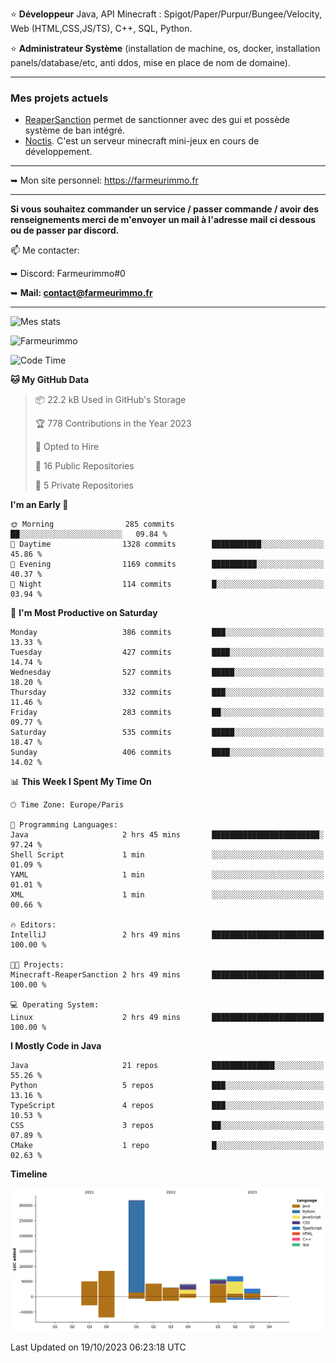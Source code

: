 ⭐ **Développeur** Java, API Minecraft : Spigot/Paper/Purpur/Bungee/Velocity, Web (HTML,CSS,JS/TS), C++, SQL, Python.

⭐ **Administrateur Système** (installation de machine, os, docker, installation panels/database/etc, anti ddos, mise en place de nom de domaine).

---

### Mes projets actuels
- [ReaperSanction](https://www.spigotmc.org/resources/reapersanction.89580/) permet de sanctionner avec des gui et possède système de ban intégré.
- [Noctis](https://discord.gg/ydRurvUJ8U). C'est un serveur minecraft mini-jeux en cours de développement.

---

➥ Mon site personnel: https://farmeurimmo.fr

---

**Si vous souhaitez commander un service / passer commande / avoir des renseignements merci de m'envoyer un mail à l'adresse mail ci dessous ou de passer par discord.**

📫 Me contacter:
 
   ➥ Discord: Farmeurimmo#0
   
   ➥ **Mail: contact@farmeurimmo.fr**

---

![Mes stats](https://github-readme-stats.farmeurimmo.fr/api?username=Farmeurimmo&count_private=true&show_icons=true&theme=radical)

<img src="https://komarev.com/ghpvc/?username=Farmeurimmo" alt="Farmeurimmo" />

<!--START_SECTION:waka-->
![Code Time](http://img.shields.io/badge/Code%20Time-949%20hrs%2053%20mins-blue)

**🐱 My GitHub Data** 

> 📦 22.2 kB Used in GitHub's Storage 
 > 
> 🏆 778 Contributions in the Year 2023
 > 
> 💼 Opted to Hire
 > 
> 📜 16 Public Repositories 
 > 
> 🔑 5 Private Repositories 
 > 
**I'm an Early 🐤** 

```text
🌞 Morning                285 commits         ██░░░░░░░░░░░░░░░░░░░░░░░   09.84 % 
🌆 Daytime                1328 commits        ███████████░░░░░░░░░░░░░░   45.86 % 
🌃 Evening                1169 commits        ██████████░░░░░░░░░░░░░░░   40.37 % 
🌙 Night                  114 commits         █░░░░░░░░░░░░░░░░░░░░░░░░   03.94 % 
```
📅 **I'm Most Productive on Saturday** 

```text
Monday                   386 commits         ███░░░░░░░░░░░░░░░░░░░░░░   13.33 % 
Tuesday                  427 commits         ████░░░░░░░░░░░░░░░░░░░░░   14.74 % 
Wednesday                527 commits         █████░░░░░░░░░░░░░░░░░░░░   18.20 % 
Thursday                 332 commits         ███░░░░░░░░░░░░░░░░░░░░░░   11.46 % 
Friday                   283 commits         ██░░░░░░░░░░░░░░░░░░░░░░░   09.77 % 
Saturday                 535 commits         █████░░░░░░░░░░░░░░░░░░░░   18.47 % 
Sunday                   406 commits         ████░░░░░░░░░░░░░░░░░░░░░   14.02 % 
```


📊 **This Week I Spent My Time On** 

```text
🕑︎ Time Zone: Europe/Paris

💬 Programming Languages: 
Java                     2 hrs 45 mins       ████████████████████████░   97.24 % 
Shell Script             1 min               ░░░░░░░░░░░░░░░░░░░░░░░░░   01.09 % 
YAML                     1 min               ░░░░░░░░░░░░░░░░░░░░░░░░░   01.01 % 
XML                      1 min               ░░░░░░░░░░░░░░░░░░░░░░░░░   00.66 % 

🔥 Editors: 
IntelliJ                 2 hrs 49 mins       █████████████████████████   100.00 % 

🐱‍💻 Projects: 
Minecraft-ReaperSanction 2 hrs 49 mins       █████████████████████████   100.00 % 

💻 Operating System: 
Linux                    2 hrs 49 mins       █████████████████████████   100.00 % 
```

**I Mostly Code in Java** 

```text
Java                     21 repos            ██████████████░░░░░░░░░░░   55.26 % 
Python                   5 repos             ███░░░░░░░░░░░░░░░░░░░░░░   13.16 % 
TypeScript               4 repos             ███░░░░░░░░░░░░░░░░░░░░░░   10.53 % 
CSS                      3 repos             ██░░░░░░░░░░░░░░░░░░░░░░░   07.89 % 
CMake                    1 repo              █░░░░░░░░░░░░░░░░░░░░░░░░   02.63 % 
```



**Timeline**

![Lines of Code chart](https://raw.githubusercontent.com/Farmeurimmo/Farmeurimmo/main/assets/bar_graph.png)


 Last Updated on 19/10/2023 06:23:18 UTC
<!--END_SECTION:waka-->
